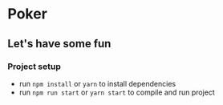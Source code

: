 # Poker

## Let's have some fun

### Project setup

- run `npm install` or `yarn` to install dependencies
- run `npm run start` or `yarn start` to compile and run project

